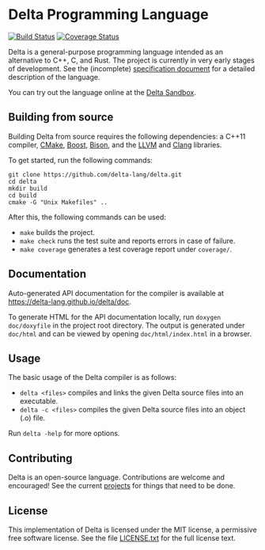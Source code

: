 # Delta Programming Language

[![Build Status](https://travis-ci.org/delta-lang/delta.svg?branch=master)](https://travis-ci.org/delta-lang/delta)
[![Coverage Status](https://coveralls.io/repos/github/delta-lang/delta/badge.svg?branch=master)](https://coveralls.io/github/delta-lang/delta?branch=master)

Delta is a general-purpose programming language intended as an alternative to
C++, C, and Rust. The project is currently in very early stages of development.
See the (incomplete) [specification document](doc/spec.md) for a detailed
description of the language.

You can try out the language online at the [Delta Sandbox](https://delta-lang.github.io/delta-sandbox).

## Building from source

Building Delta from source requires the following dependencies:
a C++11 compiler, [CMake](https://cmake.org), [Boost](http://www.boost.org),
[Bison](https://www.gnu.org/software/bison/), and the [LLVM](http://llvm.org)
and [Clang](http://clang.llvm.org) libraries.

To get started, run the following commands:

    git clone https://github.com/delta-lang/delta.git
    cd delta
    mkdir build
    cd build
    cmake -G "Unix Makefiles" ..

After this, the following commands can be used:

- `make` builds the project.
- `make check` runs the test suite and reports errors in case of failure.
- `make coverage` generates a test coverage report under `coverage/`.

## Documentation

Auto-generated API documentation for the compiler is available at https://delta-lang.github.io/delta/doc.

To generate HTML for the API documentation locally, run `doxygen doc/doxyfile`
in the project root directory. The output is generated under `doc/html` and can be
viewed by opening `doc/html/index.html` in a browser.

## Usage

The basic usage of the Delta compiler is as follows:

- `delta <files>` compiles and links the given Delta source files into an executable.
- `delta -c <files>` compiles the given Delta source files into an object (.o) file.

Run `delta -help` for more options.

## Contributing

Delta is an open-source language. Contributions are welcome and encouraged! See the
current [projects](https://github.com/delta-lang/delta/projects) for things that
need to be done.

## License

This implementation of Delta is licensed under the MIT license, a permissive
free software license. See the file [LICENSE.txt](LICENSE.txt) for the full
license text.
